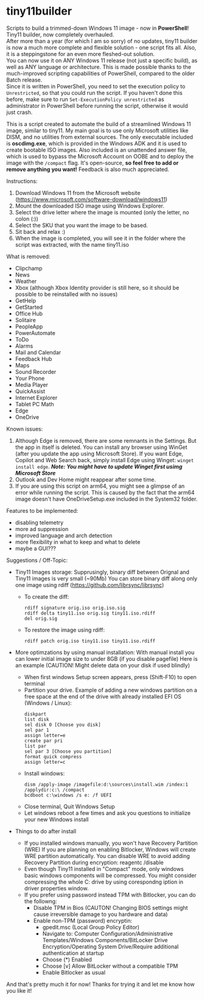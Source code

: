 # tiny11builder

Scripts to build a trimmed-down Windows 11 image - now in **PowerShell**!
<br>
Tiny11 builder, now completely overhauled.
</br>
After more than a year (for which I am so sorry) of no updates, tiny11 builder is now a much more complete and flexible solution - one script fits all. Also, it is a steppingstone for an even more fleshed-out solution.
<br>
You can now use it on ANY Windows 11 release (not just a specific build), as well as ANY language or architecture.
This is made possible thanks to the much-improved scripting capabilities of PowerShell, compared to the older Batch release.
</br>
Since it is written in PowerShell, you need to set the execution policy to  `Unrestricted`, so that you could run the script.
If you haven't done this before, make sure to run `Set-ExecutionPolicy unrestricted` as administrator in PowerShell before running the script, otherwise it would just crash.


This is a script created to automate the build of a streamlined Windows 11 image, similar to tiny11.
My main goal is to use only Microsoft utilities like DISM, and no utilities from external sources. The only executable included is **oscdimg.exe**, which is provided in the Windows ADK and it is used to create bootable ISO images. 
Also included is an unattended answer file, which is used to bypass the Microsoft Account on OOBE and to deploy the image with the `/compact` flag.
It's open-source, **so feel free to add or remove anything you want!** Feedback is also much appreciated.

Instructions:
  1. Download Windows 11 from the Microsoft website (<https://www.microsoft.com/software-download/windows11>)
  2. Mount the downloaded ISO image using Windows Explorer.
  3. Select the drive letter where the image is mounted (only the letter, no colon (:))
  4. Select the SKU that you want the image to be based.
  5. Sit back and relax :)
  6. When the image is completed, you will see it in the folder where the script was extracted, with the name tiny11.iso

What is removed:
  - Clipchamp
  - News
  - Weather
  - Xbox (although Xbox Identity provider is still here, so it should be possible to be reinstalled with no issues)
  - GetHelp
  - GetStarted
  - Office Hub
  - Solitaire
  - PeopleApp
  - PowerAutomate
  - ToDo
  - Alarms
  - Mail and Calendar
  - Feedback Hub
  - Maps
  - Sound Recorder
  - Your Phone
  - Media Player
  - QuickAssist
  - Internet Explorer
  - Tablet PC Math
  - Edge
  - OneDrive

Known issues:
  1. Although Edge is removed, there are some remnants in the Settings. But the app in itself is deleted. You can install any browser using WinGet (after you update the app using Microsoft Store). If you want Edge, Copilot and Web Search back, simply install Edge using Winget: `winget install edge`. ***Note: You might have to update Winget first usimg Microsoft Store***
  2. Outlook and Dev Home might reappear after some time.
  3. If you are using this script on arm64, you might see a glimpse of an error while running the script. This is caused by the fact that the arm64 image doesn't have OneDriveSetup.exe included in the System32 folder.

Features to be implemented:
  - disabling telemetry
  - more ad suppression
  - improved language and arch detection
  - more flexibility in what to keep and what to delete
  - maybe a GUI???

Suggestions / Off-Topic:
  - Tiny11 Images storage:
    Supprusingly, binary diff between Orignal and Tiny11 images is very small (~90Mb)
    You can store binary diff along only one image using rdiff (<https://github.com/librsync/librsync>)
    - To create the diff:
      ```
      rdiff signature orig.iso orig.iso.sig
      rdiff delta tiny11.iso orig.sig tiny11.iso.rdiff
      del orig.sig
      ```
    - To restore the image using rdiff:
      ```
      rdiff patch orig.iso tiny11.iso tiny11.iso.rdiff
      ```

  - More optimzations by using manual installation:
    With manual install you can lower initial image size to under 8GB (if you disable pagefile)
    Here is an example (CAUTION! Might delete data on your disk if used blindly)
      - When first windows Setup screen appears, press (Shift-F10) to open terminal
      - Partition your drive. Example of adding a new windows partition on a free space at the end of the drive
        with already installed EFI OS (Windows / Linux):
          ```
          diskpart
          list disk
          sel disk 0 [Choose you disk]
          sel par 1
          assign letter=e
          create par pri
          list par
          sel par 3 [Choose you partition]
          format quick compress
          assign letter=c
          ```
      - Install windows:
          ```
          dism /apply-image /imagefile:d:\sources\install.wim /index:1 /applydir:c:\ /compact
          bcdboot c:\windows /s e: /f UEFI
          ```
      - Close terminal, Quit Windows Setup
      - Let windows reboot a few times and ask you questions to initialize your new Windows install

  - Things to do after install
    - If you installed windows manually, you won't have Recovery Partition (WRE)
      If you are planning on enabling Bitlocker, Windows will create WRE partition automatically.
      You can disable WRE to avoid adding Recovery Partition during encryption:
      reagentc /disable
    - Even though Tiny11 installed in "Compact" mode, only windows basic windows components will be compressed.
      You might consider compressing the whole C: drive by using corespondng iption in driver properties window.
    - If you prefer using password instead TPM with Bitlocker, you can do the followng:
      - Disable TPM in Bios (CAUTON! Changing BIOS settings might cause irreversible damage to you hardware and data)
      - Enable non-TPM (password) encryptin:
        - gpedit.msc (Local Group Policy Editor)
        - Navigate to: Computer Configuration/Administrative Templates/Windows Components/BitLocker Drive Encryption/Operating System Drive/Require additional authentication at startup
        - Choose (*) Enabled
        - Choose [v] Allow BitLocker without a compatible TPM
        - Enable Bitlocker as usual
 
And that's pretty much it for now!
Thanks for trying it and let me know how you like it!
